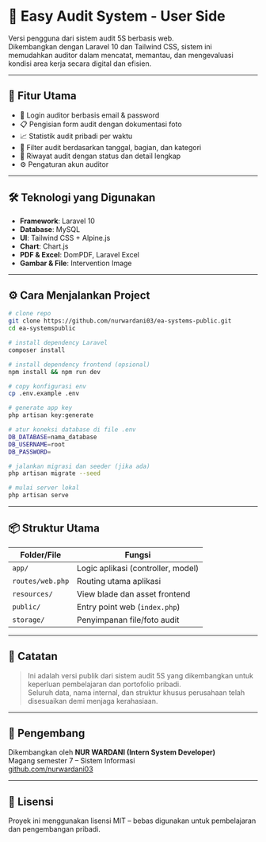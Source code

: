 # 🧾 Easy Audit System - User Side

Versi pengguna dari sistem audit 5S berbasis web.  
Dikembangkan dengan Laravel 10 dan Tailwind CSS, sistem ini memudahkan auditor dalam mencatat, memantau, dan mengevaluasi kondisi area kerja secara digital dan efisien.

---

## 🚀 Fitur Utama

- 🔐 Login auditor berbasis email & password
- 📋 Pengisian form audit dengan dokumentasi foto
- 📈 Statistik audit pribadi per waktu
- 🔎 Filter audit berdasarkan tanggal, bagian, dan kategori
- 📁 Riwayat audit dengan status dan detail lengkap
- ⚙️ Pengaturan akun auditor

---

## 🛠️ Teknologi yang Digunakan

- **Framework**: Laravel 10
- **Database**: MySQL
- **UI**: Tailwind CSS + Alpine.js
- **Chart**: Chart.js
- **PDF & Excel**: DomPDF, Laravel Excel
- **Gambar & File**: Intervention Image

---

## ⚙️ Cara Menjalankan Project

```bash
# clone repo
git clone https://github.com/nurwardani03/ea-systems-public.git
cd ea-systemspublic

# install dependency Laravel
composer install

# install dependency frontend (opsional)
npm install && npm run dev

# copy konfigurasi env
cp .env.example .env

# generate app key
php artisan key:generate

# atur koneksi database di file .env
DB_DATABASE=nama_database
DB_USERNAME=root
DB_PASSWORD=

# jalankan migrasi dan seeder (jika ada)
php artisan migrate --seed

# mulai server lokal
php artisan serve
```

---

## 📦 Struktur Utama

| Folder/File     | Fungsi                            |
|-----------------|-----------------------------------|
| `app/`          | Logic aplikasi (controller, model) |
| `routes/web.php`| Routing utama aplikasi             |
| `resources/`    | View blade dan asset frontend      |
| `public/`       | Entry point web (`index.php`)      |
| `storage/`      | Penyimpanan file/foto audit        |

---

## 📄 Catatan

> Ini adalah versi publik dari sistem audit 5S yang dikembangkan untuk keperluan pembelajaran dan portofolio pribadi.  
> Seluruh data, nama internal, dan struktur khusus perusahaan telah disesuaikan demi menjaga kerahasiaan.

---

## 👤 Pengembang

Dikembangkan oleh **NUR WARDANI (Intern System Developer)**  
Magang semester 7 – Sistem Informasi  
[github.com/nurwardani03](https://github.com/nurwardani03)

---

## 📃 Lisensi

Proyek ini menggunakan lisensi MIT – bebas digunakan untuk pembelajaran dan pengembangan pribadi.